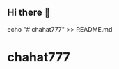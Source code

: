 ## Hi there 👋

<!--
**chahat777/chahat777** is a ✨ _special_ ✨ repository because its `README.md` (this file) appears on your GitHub profile.

Here are some ideas to get you started:

- 🔭 I’m currently working on ...
- 🌱 I’m currently learning ...
- 👯 I’m looking to collaborate on ...
- 🤔 I’m looking for help with ...
- 💬 Ask me about ...
- 📫 How to reach me: ...
- 😄 Pronouns: ...
- ⚡ Fun fact: ...
-->
echo "# chahat777" >> README.md
<!--
**chahat777/chahat777** is a ✨ _special_ ✨ repository because its `README.md` (this file) appears on your GitHub profile.

Here are some ideas to get you started:

- 🔭 I’m currently working on: [Your current project or field]
- 🌱 I’m currently learning: [Any new languages, tools, or frameworks]
- 👯 I’m looking to collaborate on: [Projects you are interested in collaborating on]
- 🤔 I’m looking for help with: [Areas where you’d like guidance or assistance]
- 💬 Ask me about: [Your expertise or interests]
- 📫 How to reach me: [Your contact info or social media links]
- 😄 Pronouns: [Your preferred pronouns]
- ⚡ Fun fact: [Any fun fact about you]
-->

# chahat777

